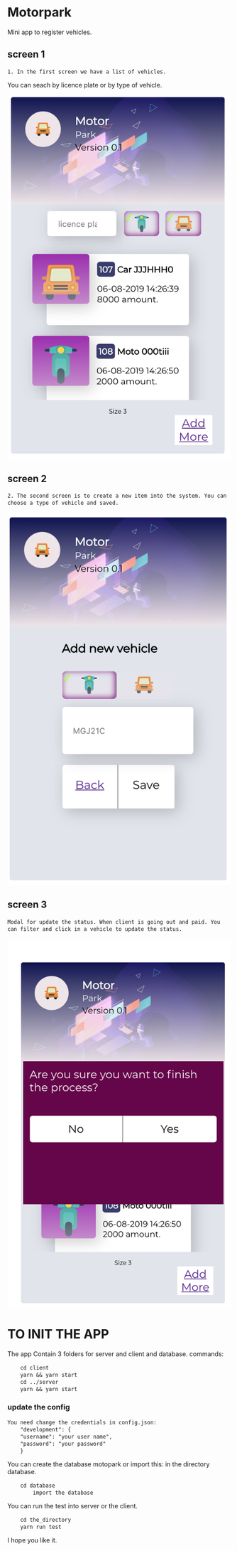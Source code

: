 # Motorpark
Mini app to register vehicles.
## screen 1
    1. In the first screen we have a list of vehicles.
You can seach by licence plate or by type of vehicle.

![Alt text](/screenshot/screenshot1.png?raw=true "List")

## screen 2 
    2. The second screen is to create a new item into the system. You can choose a type of vehicle and saved.

![Alt text](/screenshot/screenshot2.png?raw=true "List")
## screen 3 
    Modal for update the status. When client is going out and paid. You can filter and click in a vehicle to update the status.

![Alt text](/screenshot/screenshot3.png?raw=true "List")
# TO INIT THE APP
The app Contain 3 folders for server and client and database.
commands:
```
    cd client
    yarn && yarn start
    cd ../server
    yarn && yarn start
```
### update the config
    You need change the credentials in config.json:
        "development": {
        "username": "your user name",
        "password": "your password"
        }
You can create the database motopark or import this: in the directory database.
```      
    cd database
        import the database
```
You can run the test into server or the client.
```
    cd the_directory
    yarn run test

```
I hope you like it.